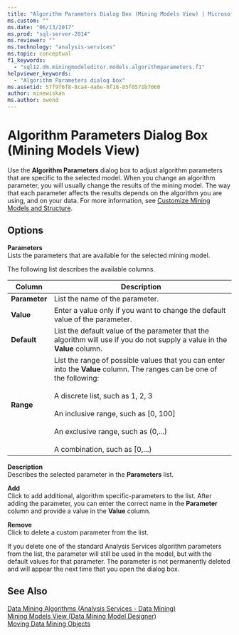 ```yaml
---
title: "Algorithm Parameters Dialog Box (Mining Models View) | Microsoft Docs"
ms.custom: ""
ms.date: "06/13/2017"
ms.prod: "sql-server-2014"
ms.reviewer: ""
ms.technology: "analysis-services"
ms.topic: conceptual
f1_keywords: 
  - "sql12.dm.miningmodeleditor.models.algorithmparameters.f1"
helpviewer_keywords: 
  - "Algorithm Parameters dialog box"
ms.assetid: 57f9f6f8-8ca4-4a6e-8f18-85f0571b7060
author: minewiskan
ms.author: owend
---
```

# Algorithm Parameters Dialog Box (Mining Models View)
  Use the **Algorithm Parameters** dialog box to adjust algorithm parameters that are specific to the selected model. When you change an algorithm parameter, you will usually change the results of the mining model. The way that each parameter affects the results depends on the algorithm you are using, and on your data. For more information, see [Customize Mining Models and Structure](data-mining/customize-mining-models-and-structure.md).  
  
## Options  
 **Parameters**  
 Lists the parameters that are available for the selected mining model.  
  
 The following list describes the available columns.  
  
|Column|Description|  
|------------|-----------------|  
|**Parameter**|List the name of the parameter.|  
|**Value**|Enter a value only if you want to change the default value of the parameter.|  
|**Default**|List the default value of the parameter that the algorithm will use if you do not supply a value in the **Value** column.|  
|**Range**|List the range of possible values that you can enter into the **Value** column. The ranges can be one of the following:<br /><br /> A discrete list, such as 1, 2, 3<br /><br /> An inclusive range, such as [0, 100]<br /><br /> An exclusive range, such as (0,...)<br /><br /> A combination, such as [0,...)|  
  
 **Description**  
 Describes the selected parameter in the **Parameters** list.  
  
 **Add**  
 Click to add additional, algorithm specific-parameters to the list. After adding the parameter, you can enter the correct name in the **Parameter** column and provide a value in the **Value** column.  
  
 **Remove**  
 Click to delete a custom parameter from the list.  
  
 If you delete one of the standard Analysis Services algorithm parameters from the list, the parameter will still be used in the model, but with the default values for that parameter. The parameter is not permanently deleted and will appear the next time that you open the dialog box.  
  
## See Also  
 [Data Mining Algorithms &#40;Analysis Services - Data Mining&#41;](data-mining/data-mining-algorithms-analysis-services-data-mining.md)   
 [Mining Models View &#40;Data Mining Model Designer&#41;](mining-models-view-data-mining-model-designer.md)   
 [Moving Data Mining Objects](data-mining/moving-data-mining-objects.md)  
  
  
